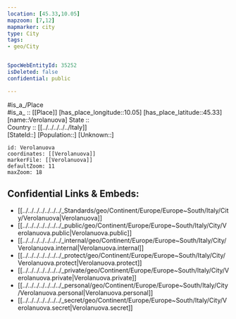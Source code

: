 ```yaml
---
location: [45.33,10.05] 
mapzoom: [7,12] 
mapmarker: city 
type: City
tags:
- geo/City


SpocWebEntityId: 35252
isDeleted: false
confidential: public

---
```

#is_a_/Place  
#is_a_ :: [[Place]] 
[has_place_longitude::10.05] 
[has_place_latitude::45.33] 
[name::Verolanuova] 
State ::  
Country :: [[../../../../../Italy]]  
[StateId::] 
[Population::] 
[Unknown::] 


```leaflet
id: Verolanuova
coordinates: [[Verolanuova]] 
markerFile: [[Verolanuova]] 
defaultZoom: 11 
maxZoom: 18
```


## Confidential Links & Embeds: 
- [[../../../../../../../_Standards/geo/Continent/Europe/Europe~South/Italy/City/Verolanuova|Verolanuova]] 
- [[../../../../../../../_public/geo/Continent/Europe/Europe~South/Italy/City/Verolanuova.public|Verolanuova.public]] 
- [[../../../../../../../_internal/geo/Continent/Europe/Europe~South/Italy/City/Verolanuova.internal|Verolanuova.internal]] 
- [[../../../../../../../_protect/geo/Continent/Europe/Europe~South/Italy/City/Verolanuova.protect|Verolanuova.protect]] 
- [[../../../../../../../_private/geo/Continent/Europe/Europe~South/Italy/City/Verolanuova.private|Verolanuova.private]] 
- [[../../../../../../../_personal/geo/Continent/Europe/Europe~South/Italy/City/Verolanuova.personal|Verolanuova.personal]] 
- [[../../../../../../../_secret/geo/Continent/Europe/Europe~South/Italy/City/Verolanuova.secret|Verolanuova.secret]] 
